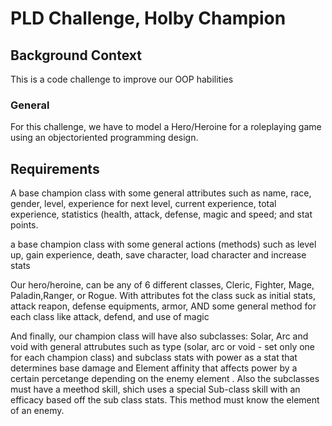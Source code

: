 <h1 class="gap"> PLD Challenge, Holby Champion</h1>

<h2>Background Context</h2>
<p> This is a code challenge to improve our OOP habilities </p>

<h3>General</h3>
<p> For this challenge, we have to model a Hero/Heroine for a roleplaying game using an objectoriented programming design. </p>

<h2>Requirements</h2>
<p> A base champion class with some general attributes such as name, race, gender, level, experience for next level, current experience, total experience, statistics (health, attack, defense, magic and speed; and stat points.</p>

<p> a base champion class with some general actions (methods) such as level up, gain experience, death, save character, load character and  increase stats </p>

<p> Our hero/heroine, can be any of 6 different classes, Cleric, Fighter, Mage, Paladin,Ranger, or Rogue. With attributes fot the class suck as initial stats, attack reapon, defense equipments, armor, AND some general method for each class like attack, defend, and use of magic <p>

<p> And finally, our champion class will have also subclasses: Solar, Arc and void with general attrubutes such as type (solar, arc or void - set only one for each champion class) and subclass stats with power as a stat that determines base damage and Element affinity that affects power by a certain percetange depending on the enemy element .
Also the subclasses must have a meethod skill, shich uses a special Sub-class skill with an efficacy based off the sub class stats. This method must know the element of an enemy.</p>
